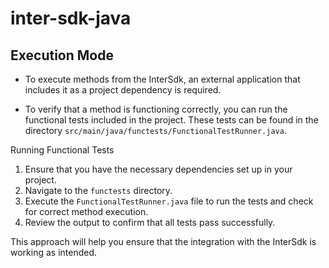 # inter-sdk-java

## Execution Mode

- To execute methods from the InterSdk, an external application that includes it as a project dependency is required.

- To verify that a method is functioning correctly, you can run the functional tests included in the project. These tests can be found in the directory `src/main/java/functests/FunctionalTestRunner.java`.

Running Functional Tests

1. Ensure that you have the necessary dependencies set up in your project.
2. Navigate to the `functests` directory.
3. Execute the `FunctionalTestRunner.java` file to run the tests and check for correct method execution.
4. Review the output to confirm that all tests pass successfully.

This approach will help you ensure that the integration with the InterSdk is working as intended.